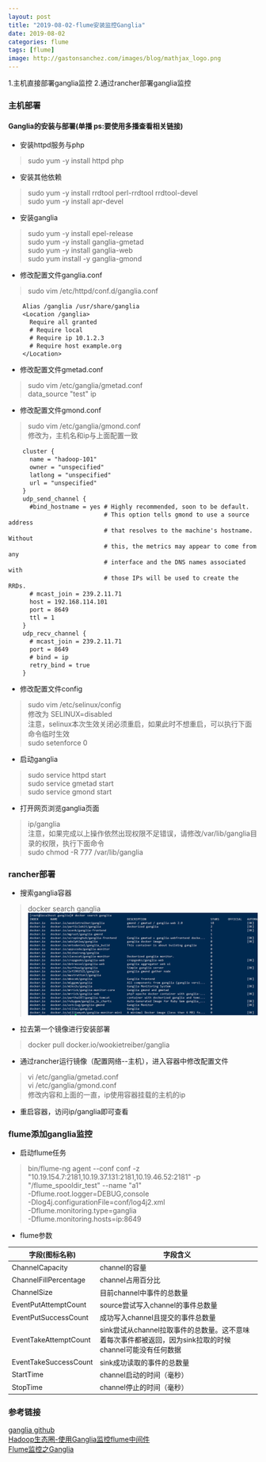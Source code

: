 ```yaml
---
layout: post
title: "2019-08-02-flume安装监控Ganglia"
date: 2019-08-02
categories: flume
tags: [flume]
image: http://gastonsanchez.com/images/blog/mathjax_logo.png
---
```

1.主机直接部署ganglia监控
2.通过rancher部署ganglia监控
<!-- more -->
### 主机部署
#### Ganglia的安装与部署(单播 ps:要使用多播查看相关链接)
* 安装httpd服务与php
> sudo yum -y install httpd php
* 安装其他依赖
> sudo yum -y install rrdtool perl-rrdtool rrdtool-devel  
sudo yum -y install apr-devel
* 安装ganglia
>sudo yum -y install epel-release  
sudo yum -y install ganglia-gmetad  
sudo yum -y install ganglia-web  
sudo yum install -y ganglia-gmond  
* 修改配置文件ganglia.conf
> sudo vim /etc/httpd/conf.d/ganglia.conf  

~~~
    Alias /ganglia /usr/share/ganglia
    <Location /ganglia>
      Require all granted
      # Require local
      # Require ip 10.1.2.3
      # Require host example.org
    </Location>
~~~

* 修改配置文件gmetad.conf
> sudo vim /etc/ganglia/gmetad.conf  
data_source "test" ip

* 修改配置文件gmond.conf
> sudo vim /etc/ganglia/gmond.conf  
修改为，主机名和ip与上面配置一致

~~~
    cluster {
      name = "hadoop-101"
      owner = "unspecified"
      latlong = "unspecified"
      url = "unspecified"
    }
    udp_send_channel {
      #bind_hostname = yes # Highly recommended, soon to be default.
                           # This option tells gmond to use a source address
                           # that resolves to the machine's hostname.  Without
                           # this, the metrics may appear to come from any
                           # interface and the DNS names associated with
                           # those IPs will be used to create the RRDs.
      # mcast_join = 239.2.11.71
      host = 192.168.114.101
      port = 8649
      ttl = 1
    }
    udp_recv_channel {
      # mcast_join = 239.2.11.71
      port = 8649
      # bind = ip
      retry_bind = true
    }
~~~

* 修改配置文件config
> sudo vim /etc/selinux/config  
修改为 SELINUX=disabled  
注意，selinux本次生效关闭必须重启，如果此时不想重启，可以执行下面命令临时生效  
sudo setenforce 0

* 启动ganglia
> sudo service httpd start  
sudo service gmetad start  
sudo service gmond start  

* 打开网页浏览ganglia页面
> ip/ganglia  
注意，如果完成以上操作依然出现权限不足错误，请修改/var/lib/ganglia目录的权限，执行下面命令  
sudo chmod -R 777 /var/lib/ganglia


### rancher部署
* 搜索ganglia容器
> docker search ganglia
![图一](https://raw.githubusercontent.com/sunxiaocong/sunxiaocong.github.io/master/images/flume/1.PNG)


* 拉去第一个镜像进行安装部署
> docker pull docker.io/wookietreiber/ganglia

* 通过rancher运行镜像（配置网络--主机），进入容器中修改配置文件
> vi /etc/ganglia/gmetad.conf   
  vi /etc/ganglia/gmond.conf  
  修改内容和上面的一直，ip使用容器挂载的主机的ip
  
* 重启容器，访问ip/ganglia即可查看


### flume添加ganglia监控

* 启动flume任务
> bin/flume-ng agent --conf conf -z   
"10.19.154.7:2181,10.19.37.131:2181,10.19.46.52:2181" -p 
"/flume_spooldir_test" --name "a1"    
 -Dflume.root.logger=DEBUG,console     
 -Dlog4j.configurationFile=conf/log4j2.xml   
 -Dflume.monitoring.type=ganglia   
 -Dflume.monitoring.hosts=ip:8649 
 
* flume参数  

字段(图标名称)|字段含义                         
-|-                                
ChannelCapacity|channel的容量                   
ChannelFillPercentage|channel占用百分比
ChannelSize|目前channel中事件的总数量
EventPutAttemptCount|source尝试写入channel的事件总数量
EventPutSuccessCount|成功写入channel且提交的事件总数量
EventTakeAttemptCount|sink尝试从channel拉取事件的总数量。这不意味着每次事件都被返回，因为sink拉取的时候channel可能没有任何数据
EventTakeSuccessCount|sink成功读取的事件的总数量
StartTime|channel启动的时间（毫秒）
StopTime|channel停止的时间（毫秒）                     


### 参考链接
[ganglia github](https://github.com/ganglia/monitor-core/wiki/Ganglia-Quick-Start)   
[Hadoop生态圈-使用Ganglia监控flume中间件](https://www.cnblogs.com/yinzhengjie/p/9798739.html)  
[Flume监控之Ganglia](https://blog.csdn.net/weixin_34033624/article/details/91014025)
